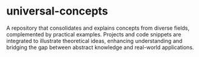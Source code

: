 # universal-concepts
A repository that consolidates and explains concepts from diverse fields, complemented by practical examples. Projects and code snippets are integrated to illustrate theoretical ideas, enhancing understanding and bridging the gap between abstract knowledge and real-world applications.

